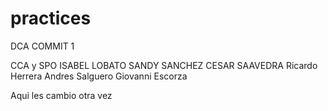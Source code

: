 # practices
DCA COMMIT 1

CCA y SPO
ISABEL LOBATO 
SANDY SANCHEZ
CESAR SAAVEDRA
Ricardo Herrera
Andres Salguero
Giovanni Escorza

Aqui les cambio otra vez